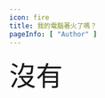 ```yaml
---
icon: fire
title: 我的電腦著火了嗎？
pageInfo: [ "Author" ]
---
```


<span style="font-size: xxx-large;"> 沒有 </span>
